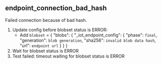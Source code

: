 
## endpoint_connection_bad_hash

Failed connection because of bad hash.

1. Update config before blobset status is ERROR:
    * Add `blobset` = { "blobs": { "_iot_endpoint_config": { "phase": `final`, "generation": `blob generation`, "sha256": `invalid blob data hash`, "url": `endpoint url` } } }
1. Wait for blobset status is ERROR
1. Test failed: timeout waiting for blobset status is ERROR
